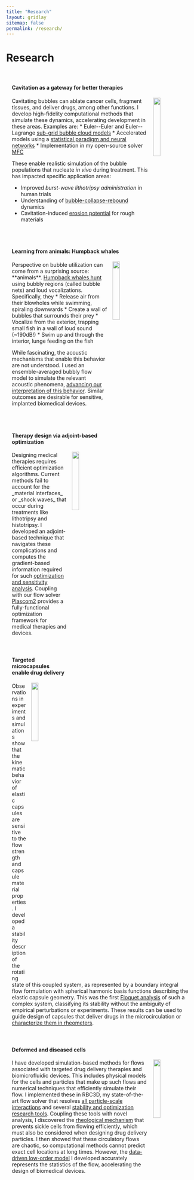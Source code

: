 ```yaml
---
title: "Research"
layout: gridlay
sitemap: false
permalink: /research/
---
```


# Research

<div class="jumbotron" style="padding:3%; padding-top:3%; padding-bottom:1%; margin-top:3%; margin-bottom:3%">
 <h4>Cavitation as a gateway for better therapies</h4>
 <div class="d-none d-md-block">
 <img src="{{ site.url }}{{ site.baseurl }}/images/respic/droplets_in_water.jpeg" width="20%" style="float:right; margin:0; margin-bottom:1%; margin-left:3%;"/>
 </div>
Cavitating bubbles can ablate cancer cells, fragment tissues, and deliver drugs, among other functions.
I develop high-fidelity computational methods that simulate these dynamics, accelerating development in these areas.
Examples are:
* Euler--Euler and Euler--Lagrange <a href="{{ site.url }}{{ site.baseurl }}/papers/bryngelson-IJMF-19.pdf" target="_blank">sub-grid bubble cloud models</a>
* Accelerated models using a <a href="{{ site.url }}{{ site.baseurl }}/papers/bryngelson-IJMF-20.pdf" target="_blank">statistical paradigm and neural networks</a>
* Implementation in my open-source solver <a href="{{ site.url }}{{ site.baseurl }}/papers/bryngelson-CPC-19.pdf" target="_blank">MFC</a>

These enable realistic simulation of the bubble populations that nucleate _in vivo_ during treatment.
This has impacted specific application areas:
* Improved _burst-wave lithotripsy administration_ in human trials 
* Understanding of <a href="{{ site.url }}{{ site.baseurl }}/papers/bryngelson-JCP-20.pdf" target="_blank">bubble-collapse-rebound</a> dynamics
* Cavitation-induced <a href="{{ site.url }}{{ site.baseurl }}/papers/bryngelson-JFM-19.pdf" target="_blank">erosion potential</a> for rough materials
</div>


<div class="jumbotron" style="padding:3%; padding-top:3%; padding-bottom:1%; margin-top:3%; margin-bottom:3%">
  <h4>Learning from animals: Humpback whales</h4>
  <div class="d-none d-md-block">
  <img src="{{ site.url }}{{ site.baseurl }}/images/respic/whales.jpeg" width="20%" style="float:right; margin:0; margin-bottom:1%; margin-left:3%;"/>
  </div>
Perspective on bubble utilization can come from a surprising source: **animals**.
<a href="https://www.youtube.com/watch?v=Q8iDcLTD9wQ" target="_blank">Humpback whales hunt</a> using bubbly regions (called bubble nets) and loud vocalizations.
Specifically, they
* Release air from their blowholes while swimming, spiraling downwards
* Create a wall of bubbles that surrounds their prey
* Vocalize from the exterior, trapping small fish in a wall of loud sound (~190dB!)
* Swim up and through the interior, lunge feeding on the fish

While fascinating, the acoustic mechanisms that enable this behavior are not understood.
I used an ensemble-averaged bubbly flow model to simulate the relevant acoustic phenomena, <a href="{{ site.url }}{{ site.baseurl }}/papers/bryngelson-JASA-20.pdf" target="_blank">advancing our interpretation of this behavior</a>.
Similar outcomes are desirable for sensitive, implanted biomedical devices.
</div>
 

<div class="jumbotron" style="padding:3%; padding-top:3%; padding-bottom:1%; margin-top:3%; margin-bottom:3%">
  <h4>Therapy design via adjoint-based optimization</h4>
  <div class="d-none d-md-block">
  <img src="{{ site.url }}{{ site.baseurl }}/images/respic/lithotripsy.jpg" width="20%" style="float:right; margin:0;  margin-bottom:1%; margin-left:3%;"/>
  </div>
Designing medical therapies requires efficient optimization algorithms. 
Current methods fail to account for the _material interfaces_ or _shock waves_ that occur during treatments like lithotripsy and histotripsy.
I developed an adjoint-based technique that navigates these complications and computes the gradient-based information required for such <a href="{{ site.url }}{{ site.baseurl }}/papers/bryngelson-xpacc18.pdf" target="_blank">optimization and sensitivity analysis</a>.
Coupling with our flow solver <a href="{{ site.url }}{{ site.baseurl }}/software/" target="_blank">Plascom2</a> provides a fully-functional optimization framework for medical therapies and devices.
</div>

<div class="jumbotron" style="padding:3%; padding-top:3%; padding-bottom:1%; margin-top:3%; margin-bottom:3%">
  <h4>Targeted microcapsules enable drug delivery</h4>
  <div class="d-none d-md-block">
  <img src="{{ site.url }}{{ site.baseurl }}/images/respic/microcapsules.jpg" width="20%" style="float:right; margin:0; margin-bottom:1%; margin-left:3%" />
  </div>
Observations in experiments and simulations show that the kinematic behavior of elastic capsules are sensitive to the flow strength and capsule material properties.
I developed a stability description of the rotating state of this coupled system, as represented by a boundary integral flow formulation with spherical harmonic basis functions describing the elastic capsule geometry.
This was the first <a href="{{ site.url }}{{ site.baseurl }}/papers/bryngelson-JFM-18.pdf" target="_blank">Floquet analysis</a> of such a complex system, classifying its stability without the ambiguity of empirical perturbations or experiments.
These results can be used to guide design of capsules that deliver drugs in the microcirculation or <a href="{{ site.url }}{{ site.baseurl }}/papers/bryngelson-EJM-19.pdf" target="_blank">characterize them in rheometers</a>.
</div>

<div class="jumbotron" style="padding:3%; padding-top:3%; padding-bottom:1%; margin-top:3%; margin-bottom:3%">
  <h4>Deformed and diseased cells</h4>
  <div class="d-none d-md-block">
  <img src="{{ site.url }}{{ site.baseurl }}/images/respic/sickle_cells2.jpg" width="20%" style="float:right; margin:0; margin-bottom:1%; margin-left:3%;"/>
  </div>
I have developed simulation-based methods for flows associated with targeted drug delivery therapies and biomicrofluidic devices.
This includes physical models for the cells and particles that make up such flows and numerical techniques that efficiently simulate their flow.
I implemented these in RBC3D, my state-of-the-art flow solver that resolves <a href="{{ site.url }}{{ site.baseurl }}/papers/bryngelson-PRF-16.pdf" target="_blank">all particle-scale interactions</a> and several <a href="{{ site.url }}{{ site.baseurl }}/papers/bryngelson-PRF-18.pdf" target="_blank">stability and optimization research tools</a>.
Coupling these tools with novel analysis, I discovered the <a href="{{ site.url }}{{ site.baseurl }}/papers/bryngelson-RA-16.pdf" target="_blank">rheological mechanism</a> that prevents sickle cells from flowing efficiently, which must also be considered when designing drug delivery particles.
I then showed that these circulatory flows are chaotic, so computational methods cannot predict exact cell locations at long times.
However, the <a href="{{ site.url }}{{ site.baseurl }}/papers/bryngelson-PRE-19.pdf" target="_blank">data-driven low-order model</a> I developed accurately represents the statistics of the flow, accelerating the design of biomedical devices.
</div>


